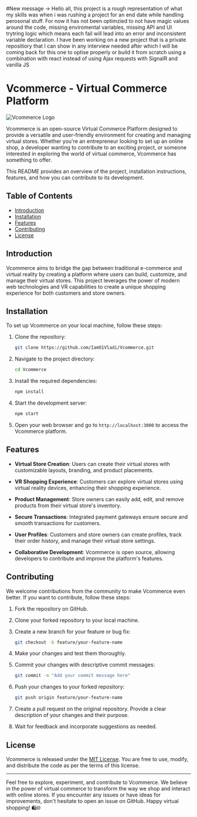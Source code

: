 #New message -> Hello all, this project is a rough representation of what my skills was when i was rushing a project for an end date while handling perosonal stuff. For now it has not been optimzied to not have magic values around the code, missing enviromental variables, missing API and UI trytring logic which means each fail will lead into an error and inconsistent variable declaration. I have been working on a new project that is a private repositiory that I can show in any interview needed after which I will be coming back for this one to optise properly or build it from scratch using a combination with react instead of using Ajax requests with SignalR and vanilla JS

# Vcommerce - Virtual Commerce Platform

![Vcommerce Logo](https://github.com/IamO1Vladi/Vcommerce/blob/main/assets/logo.png)

Vcommerce is an open-source Virtual Commerce Platform designed to provide a versatile and user-friendly environment for creating and managing virtual stores. Whether you're an entrepreneur looking to set up an online shop, a developer wanting to contribute to an exciting project, or someone interested in exploring the world of virtual commerce, Vcommerce has something to offer.

This README provides an overview of the project, installation instructions, features, and how you can contribute to its development.

## Table of Contents

- [Introduction](#introduction)
- [Installation](#installation)
- [Features](#features)
- [Contributing](#contributing)
- [License](#license)

## Introduction

Vcommerce aims to bridge the gap between traditional e-commerce and virtual reality by creating a platform where users can build, customize, and manage their virtual stores. This project leverages the power of modern web technologies and VR capabilities to create a unique shopping experience for both customers and store owners.

## Installation

To set up Vcommerce on your local machine, follow these steps:

1. Clone the repository:
   ```bash
   git clone https://github.com/IamO1Vladi/Vcommerce.git
   ```

2. Navigate to the project directory:
   ```bash
   cd Vcommerce
   ```

3. Install the required dependencies:
   ```bash
   npm install
   ```

4. Start the development server:
   ```bash
   npm start
   ```

5. Open your web browser and go to `http://localhost:3000` to access the Vcommerce platform.

## Features

- **Virtual Store Creation**: Users can create their virtual stores with customizable layouts, branding, and product placements.

- **VR Shopping Experience**: Customers can explore virtual stores using virtual reality devices, enhancing their shopping experience.

- **Product Management**: Store owners can easily add, edit, and remove products from their virtual store's inventory.

- **Secure Transactions**: Integrated payment gateways ensure secure and smooth transactions for customers.

- **User Profiles**: Customers and store owners can create profiles, track their order history, and manage their virtual store settings.

- **Collaborative Development**: Vcommerce is open source, allowing developers to contribute and improve the platform's features.

## Contributing

We welcome contributions from the community to make Vcommerce even better. If you want to contribute, follow these steps:

1. Fork the repository on GitHub.

2. Clone your forked repository to your local machine.

3. Create a new branch for your feature or bug fix:
   ```bash
   git checkout -b feature/your-feature-name
   ```

4. Make your changes and test them thoroughly.

5. Commit your changes with descriptive commit messages:
   ```bash
   git commit -m "Add your commit message here"
   ```

6. Push your changes to your forked repository:
   ```bash
   git push origin feature/your-feature-name
   ```

7. Create a pull request on the original repository. Provide a clear description of your changes and their purpose.

8. Wait for feedback and incorporate suggestions as needed.

## License

Vcommerce is released under the [MIT License](https://github.com/IamO1Vladi/Vcommerce/blob/main/LICENSE). You are free to use, modify, and distribute the code as per the terms of this license.

---

Feel free to explore, experiment, and contribute to Vcommerce. We believe in the power of virtual commerce to transform the way we shop and interact with online stores. If you encounter any issues or have ideas for improvements, don't hesitate to open an issue on GitHub. Happy virtual shopping! 🛍️🌐
